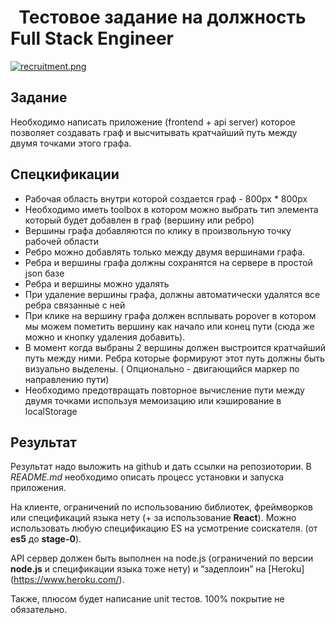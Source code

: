 #   Тестовое задание на должность Full Stack Engineer

[![recruitment.png](https://s16.postimg.org/7ah7u7mdh/recruitment.png)](https://postimg.org/image/kems6wef5/)

## Задание

Необходимо написать приложение (frontend + api server) которое позволяет создавать граф и высчитывать кратчайший путь между двумя точками этого графа.

## Спецкификации

- Рабочая область внутри которой создается граф - 800px * 800px
- Необходимо иметь toolbox в котором можно выбрать тип элемента который будет добавлен в граф (вершину или ребро)
- Вершины графа добавляются по клику в произвольную точку рабочей области
- Ребро можно добавлять только между двумя вершинами графа. 
- Ребра и вершины графа должны сохранятся на сервере в простой json базе
- Ребра и вершины можно удалять
- При удаление вершины графа, должны автоматически удалятся все ребра связанные с ней
- При клике на вершину графа должен всплывать popover в котором мы можем пометить вершину как начало или конец пути (сюда же можно и кнопку удаления добавить).  
- В момент когда  выбраны 2 вершины должен выстроится кратчайший путь между ними. Ребра которые формируют этот путь должны быть визуально выделены. ( Опционально - двигающийся маркер по направлению пути)
- Необходимо предотвращать повторное вычисление пути между двумя точками используя мемоизацию или кэширование в  localStorage

## Результат

Результат надо выложить на github и дать ссылки на репозиотории. В _README.md_ необходимо описать процесс установки и запуска приложения.

На клиенте, ограничений по использованию библиотек, фреймворков или спецификаций языка нету (+ за использование **React**). Можно использовать любую спецификацию ES на усмотрение соискателя. (от **es5** до **stage-0**).

API  сервер должен быть выполнен на node.js (ограничений по версии **node.js** и спецификации языка тоже нету)  и “задеплоин” на [Heroku] (https://www.heroku.com/).

Также, плюсом будет написание unit тестов. 100% покрытие не обязательно. 





